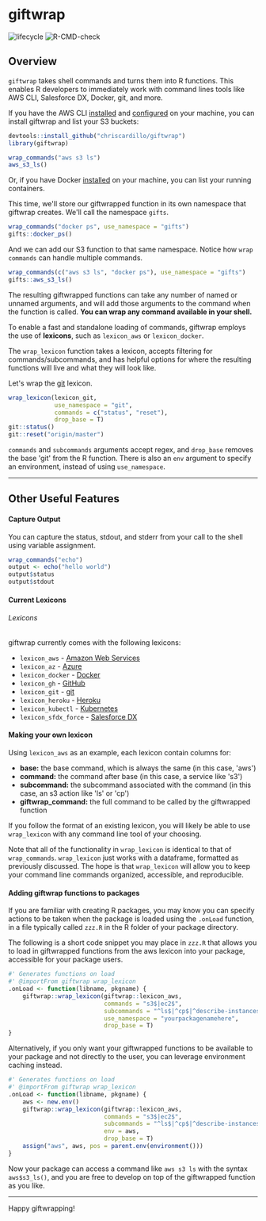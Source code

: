 # giftwrap

<!-- badges: start -->
![lifecycle](https://img.shields.io/badge/lifecycle-experimental-orange.svg)
![R-CMD-check](https://github.com/chriscardillo/giftwrap/workflows/R-CMD-check/badge.svg)
<!-- badges: end -->

## Overview

`giftwrap` takes shell commands and turns them into R functions. This enables R developers to immediately work with command lines tools like AWS CLI, Salesforce DX, Docker, git, and more.

If you have the AWS CLI [installed](https://docs.aws.amazon.com/cli/latest/userguide/cli-chap-install.html) and [configured](https://docs.aws.amazon.com/cli/latest/userguide/cli-chap-configure.html) on your machine, you can install giftwrap and list your S3 buckets:

```r
devtools::install_github("chriscardillo/giftwrap")
library(giftwrap)

wrap_commands("aws s3 ls")
aws_s3_ls()
```

Or, if you have Docker [installed](https://docs.docker.com/get-docker/) on your machine, you can list your running containers.

This time, we'll store our giftwrapped function in its own namespace that giftwrap creates. We'll call the namespace `gifts`.

```r
wrap_commands("docker ps", use_namespace = "gifts")
gifts::docker_ps()
```

And we can add our S3 function to that same namespace. Notice how `wrap commands` can handle multiple commands.

```r
wrap_commands(c("aws s3 ls", "docker ps"), use_namespace = "gifts")
gifts::aws_s3_ls()
```

The resulting giftwrapped functions can take any number of named or unnamed arguments, and will add those arguments to the command when the function is called. **You can wrap any command available in your shell.**

To enable a fast and standalone loading of commands, giftwrap employs the use of **lexicons**, such as `lexicon_aws` or `lexicon_docker`.

The `wrap_lexicon` function takes a lexicon, accepts filtering for commands/subcommands, and has helpful options for where the resulting functions will live and what they will look like.

Let's wrap the [git](https://git-scm.com/book/en/v2/Getting-Started-Installing-Git) lexicon.

```r
wrap_lexicon(lexicon_git,
             use_namespace = "git",
             commands = c("status", "reset"),
             drop_base = T)
git::status()
git::reset("origin/master")
```

`commands` and `subcommands` arguments accept regex, and `drop_base` removes the base 'git' from the R function. There is also an `env` argument to specify an environment, instead of using `use_namespace`.

-----

## Other Useful Features

#### Capture Output

You can capture the status, stdout, and stderr from your call to the shell using variable assignment.

```r
wrap_commands("echo")
output <- echo("hello world")
output$status
output$stdout
```

#### Current Lexicons

###### Lexicons

giftwrap currently comes with the following lexicons:

  - `lexicon_aws` - [Amazon Web Services](https://docs.aws.amazon.com/cli/latest/userguide/install-cliv2.html)
  - `lexicon_az` - [Azure](https://docs.microsoft.com/en-us/cli/azure/install-azure-cli-macos?view=azure-cli-latest)
  - `lexicon_docker` - [Docker](https://docs.docker.com/get-started/#download-and-install-docker-desktop)
  - `lexicon_gh` - [GitHub](https://cli.github.com/manual/installation)
  - `lexicon_git` - [git](https://git-scm.com/book/en/v2/Getting-Started-Installing-Git)
  - `lexicon_heroku` - [Heroku](https://devcenter.heroku.com/articles/heroku-cli#download-and-install)
  - `lexicon_kubectl` - [Kubernetes](https://kubernetes.io/docs/tasks/tools/install-kubectl/#install-kubectl-on-macos)
  - `lexicon_sfdx_force` - [Salesforce DX](https://developer.salesforce.com/docs/atlas.en-us.sfdx_setup.meta/sfdx_setup/sfdx_setup_install_cli.htm)

#### Making your own lexicon

Using `lexicon_aws` as an example, each lexicon contain columns for:

  - **base:**  the base command, which is always the same (in this case, 'aws')
  - **command:** the command after base (in this case, a service like 's3')
  - **subcommand:** the subcommand associated with the command (in this case, an s3 action like 'ls' or 'cp')
  - **giftwrap_command:** the full command to be called by the giftwrapped function

If you follow the format of an existing lexicon, you will likely be able to use `wrap_lexicon` with any command line tool of your choosing.

Note that all of the functionality in `wrap_lexicon` is identical to that of `wrap_commands`. `wrap_lexicon` just works with a dataframe, formatted as previously discussed. The hope is that `wrap_lexicon` will allow you to keep your command line commands organized, accessible, and reproducible.

#### Adding giftwrap functions to packages

If you are familiar with creating R packages, you may know you can specify actions to be taken when the package is loaded using the `.onLoad` function, in a file typically called `zzz.R` in the R folder of your package directory.

The following is a short code snippet you may place in `zzz.R` that allows you to load in giftwrapped functions from the aws lexicon into your package, accessible for your package users.

```r
#' Generates functions on load
#' @importFrom giftwrap wrap_lexicon
.onLoad <- function(libname, pkgname) {
    giftwrap::wrap_lexicon(giftwrap::lexicon_aws,
                           commands = "s3$|ec2$",
                           subcommands = "^ls$|^cp$|^describe-instances$",
                           use_namespace = "yourpackagenamehere",
                           drop_base = T)
}
```

Alternatively, if you only want your giftwrapped functions to be available to your package and not directly to the user, you can leverage environment caching instead.

```r
#' Generates functions on load
#' @importFrom giftwrap wrap_lexicon
.onLoad <- function(libname, pkgname) {
    aws <- new.env()
    giftwrap::wrap_lexicon(giftwrap::lexicon_aws,
                           commands = "s3$|ec2$",
                           subcommands = "^ls$|^cp$|^describe-instances$",
                           env = aws,
                           drop_base = T)
    assign("aws", aws, pos = parent.env(environment()))
}
```

Now your package can access a command like `aws s3 ls` with the syntax `aws$s3_ls()`, and you are free to develop on top of the giftwrapped function as you like.

-----

Happy giftwrapping!
